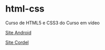 # html-css
 Curso de HTML5 e CSS3 do Curso em vídeo

<a href="https://pauloemburana.github.io/html-css/desafios/des010/android.html" target="_blank">Site Android</a>

<a href="https://pauloemburana.github.io/html-css/desafios/des012/index.html" target="_blank">Site Cordel</a>